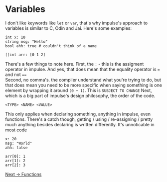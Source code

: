 # Variables
I don't like keywords like `let` or `var`, that's why impulse's approach to variables is similar to C, Odin and Jai. Here's some examples:
```
int x: 10
string msg: "Hello"
bool ahh: true # couldn't think of a name

[]int arr: [0 1 2]
```
There's a few things to note here. First, the `:` - this is the assigment operator in impulse. And yes, that does mean that the equality operator is `=` and not `==`
<br>
Second, no comma's. the compiler understand what you're trying to do, but that does mean you need to be more specific when saying something is one element by wrapping it around `(0 + 1)`. This is `SUBJECT TO CHANGE`
Next, which is a big part of impulse's design philosophy, the order of the code.
```
<TYPE> <NAME> <VALUE>
```
This only applies when declaring something, anything in impulse, even functions. There's a catch though, getting / using / re-assigning / pretty much anything besides declaring is written differently. It's unnoticable in most code
```
x: 20
msg: "World"
ahh: false

arr[0]: 1
arr[1]: 2
arr[2]: 3
```

<a href="./Functions.md">Next -> Functions</a>

